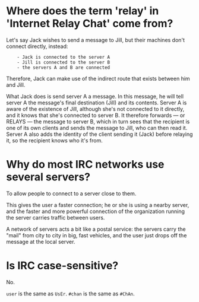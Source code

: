# Where does the term 'relay' in 'Internet Relay Chat' come from?

Let's  say Jack  wishes to  send a  message to  Jill, but  their machines  don't
connect directly, instead:

        - Jack is connected to the server A
        - Jill is connected to the server B
        - the servers A and B are connected

Therefore, Jack can make  use of the indirect route that  exists between him and
Jill.

What Jack does is send server A a message.
In this  message, he will tell  server A the message's  final destination (Jill)
and its contents.
Server A is aware  of the existence of Jill, although she's  not connected to it
directly, and it knows that she's connected to server B.
It therefore forwards — or RELAYS — the  message to server B, which in turn sees
that the recipient is one of its own  clients and sends the message to Jill, who
can then read it.
Server A also adds the identity of  the client sending it (Jack) before relaying
it, so the recipient knows who it's from.

# Why do most IRC networks use several servers?

To allow people to connect to a server close to them.

This gives the user a faster connection; he or she is using a nearby server, and
the faster and  more powerful connection of the organization  running the server
carries traffic between users.

A network  of servers acts a  bit like a  postal service:
the servers carry  the "mail" from city  to city in big, fast  vehicles, and the
user just drops off the message at the local server.

# Is IRC case-sensitive?

No.

`user` is the same as `UsEr`.
`#chan` is the same as `#ChAn`.
